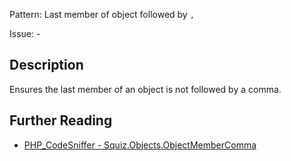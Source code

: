Pattern: Last member of object followed by `,`

Issue: -

## Description

Ensures the last member of an object is not followed by a comma.

## Further Reading

* [PHP_CodeSniffer - Squiz.Objects.ObjectMemberComma](https://github.com/squizlabs/PHP_CodeSniffer/blob/master/src/Standards/Squiz/Sniffs/Objects/ObjectMemberCommaSniff.php)
